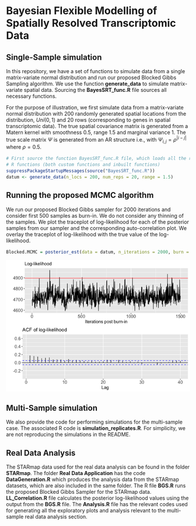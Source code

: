 Bayesian Flexible Modelling of Spatially Resolved Transcriptomic Data
================

## Single-Sample simulation

In this repository, we have a set of functions to simulate data from a
single matrix-variate normal distribution and run our proposed Blocked
Gibbs Sampling algorithm. We use the function **generate_data** to
simulate matrix-variate spatial data. Sourcing the **BayesSRT_func.R**
file sources all necessary functions.

For the purpose of illustration, we first simulate data from a
matrix-variate normal distribution with 200 randomly generated spatial
locations from the distribution, $Uni(0,1)$ and 20 rows (corresponding
to genes in spatial transcriptomic data). The true spatial covariance
matrix is generated from a Matern kernel with smoothness $0.5$, range
$1.5$ and marginal variance $1$. The true scale matrix $\Psi$ is
generated from an AR structure i.e., with $\Psi_{i,j}= \rho^{|i - j|}$
where $\rho = 0.5$.

``` r
# First source the function BayesSRT_func.R file, which loads all the relevant 
# R functions (both custom functions and inbuilt functions)
suppressPackageStartupMessages(source("BayesSRT_func.R"))
datum <- generate_data(n_locs = 200, num_reps = 20, range = 1.5)
```

## Running the proposed MCMC algorithm

We run our proposed Blocked Gibbs sampler for 2000 iterations and
consider first 500 samples as burn-in. We do not consider any thinning
of the samples. We plot the traceplot of log-likelihood for each of the
posterior samples from our sampler and the corresponding
auto-correlation plot. We overlay the traceplot of log-likelihood with
the true value of the log-likelihood.

``` r
Blocked.MCMC = posterior_est(data = datum, n_iterations = 2000, burn = 500, thin = 1)
```

![](README_files/figure-gfm/plots-1.png)<!-- -->

## Multi-Sample simulation

We also provide the code for performing simulations for the multi-sample
case. The associated R code is **simulation_replicates.R**. For
simplicity, we are not reproducing the simulations in the README.

## Real Data Analysis

The STARmap data used for the real data analysis can be found in the
folder **STARmap**. The folder **Real Data Application** has the code
**DataGeneration.R** which produces the analysis data from the STARmap
datasets, which are also included in the same folder. The R file
**BGS.R** runs the proposed Blocked Gibbs Sampler for the STARmap data.
**LL_Correlation.R** file calculates the posterior log-likelihood values
using the output from the **BGS.R** file. The **Analysis.R** file has
the relevant codes used for generating all the exploratory plots and
analysis relevant to the multi-sample real data analysis section.
